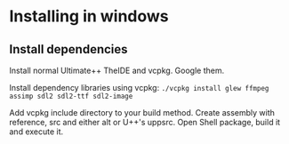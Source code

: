 # Installing in windows

## Install dependencies
Install normal Ultimate++ TheIDE and vcpkg. Google them.

Install dependency libraries using vcpkg:
```./vcpkg install glew ffmpeg assimp sdl2 sdl2-ttf sdl2-image```

Add vcpkg include directory to your build method.
Create assembly with reference, src and either alt or U++'s uppsrc.
Open Shell package, build it and execute it.

